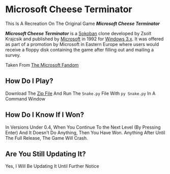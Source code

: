 # Microsoft Cheese Terminator

This Is A Recreation On The Original Game _**Microsoft Cheese Terminator**_

_**Microsoft Cheese Terminator**_ is a [Sokoban](http://en.wikipedia.org/wiki/Sokoban "wikipedia:Sokoban") clone developed by Zsolt Krajcsik and published by [Microsoft](https://microsoft.fandom.com/wiki/Microsoft "Microsoft") in 1992 for [Windows 3.x](https://microsoft.fandom.com/wiki/Windows_3.x "Windows 3.x"). It was offered as part of a promotion by Microsoft in Eastern Europe where users would receive a floppy disk containing the game after filling out and mailing a survey.

Taken From [The Microsoft Fandom](https://microsoft.fandom.com/wiki/Microsoft_Cheese_Terminator "Microsoft Fandom")

## How Do I Play?
Download The [Zip File](https://github.com/coderpro1234-2/Cheese-Terminator-Python/releases/download/v0.0.3/Cheese-Terminator.zip "Download Link") And Run The `Snake.py` File With `py Snake.py` In A Command Window

## How Do I Know If I Won?
In Versions Under 0.4,  When You Continue To the Next Level (By Pressing Enter) And It Doesn't Do Anything, Then You Have Won. Anything After Until The Full Release, The Game Will Crash.

## Are You Still Updating It?
Yes, I Will Be Updating It Until Further Notice

